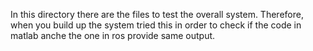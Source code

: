 In this directory there are the files to test the overall system. Therefore, when you build up the system tried this in order to check if the code in matlab anche the one in ros provide same output.